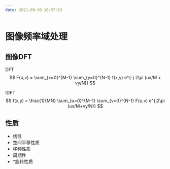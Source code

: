 ```yaml
---
date: 2021-09-30 16:57:13
---
```

# 图像频率域处理
## 图像DFT
DFT
$$
    F(u,v) = \sum_{x=0}^{M-1} \sum_{y=0}^{N-1} f(x,y) e^{-j 2\pi (ux/M + vy/N)}
$$

IDFT
$$
    f(x,y) = \frac{1}{MN} \sum_{u=0}^{M-1} \sum_{v=0}^{N-1} F(u,v) e^{j2\pi (ux/M+vy/N)}
$$

## 性质
- 线性
- 空间平移性质
- 移频性质
- 周期性
- *旋转性质
